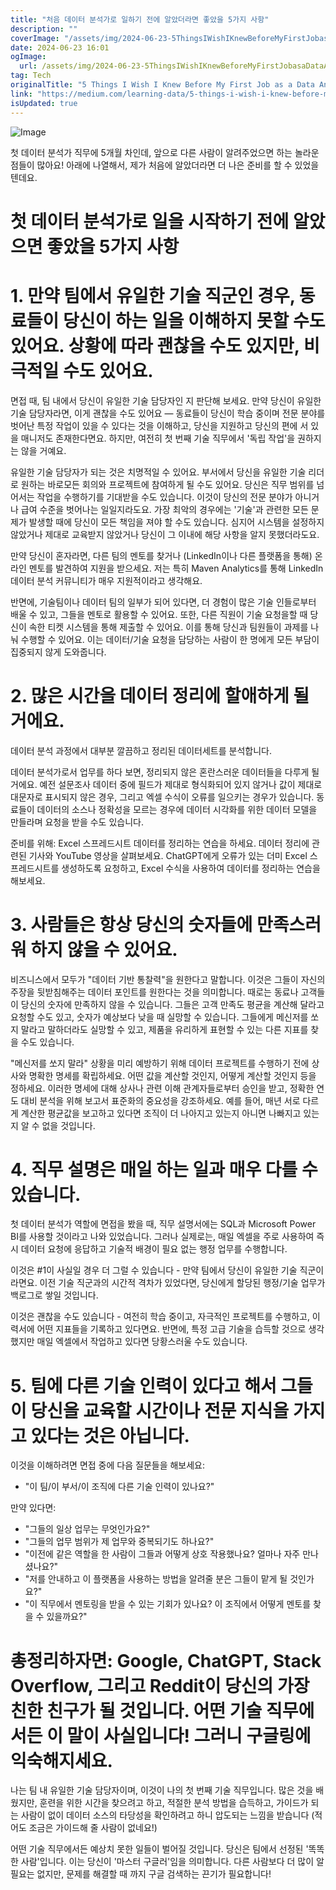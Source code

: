 ```yaml
---
title: "처음 데이터 분석가로 일하기 전에 알았더라면 좋았을 5가지 사항"
description: ""
coverImage: "/assets/img/2024-06-23-5ThingsIWishIKnewBeforeMyFirstJobasaDataAnalyst_0.png"
date: 2024-06-23 16:01
ogImage:
  url: /assets/img/2024-06-23-5ThingsIWishIKnewBeforeMyFirstJobasaDataAnalyst_0.png
tag: Tech
originalTitle: "5 Things I Wish I Knew Before My First Job as a Data Analyst"
link: "https://medium.com/learning-data/5-things-i-wish-i-knew-before-my-first-job-as-a-data-analyst-3bdef1f2c6f"
isUpdated: true
---
```


![Image](/assets/img/2024-06-23-5ThingsIWishIKnewBeforeMyFirstJobasaDataAnalyst_0.png)

첫 데이터 분석가 직무에 5개월 차인데, 앞으로 다른 사람이 알려주었으면 하는 놀라운 점들이 많아요! 아래에 나열해서, 제가 처음에 알았더라면 더 나은 준비를 할 수 있었을 텐데요.

# 첫 데이터 분석가로 일을 시작하기 전에 알았으면 좋았을 5가지 사항

# 1. 만약 팀에서 유일한 기술 직군인 경우, 동료들이 당신이 하는 일을 이해하지 못할 수도 있어요. 상황에 따라 괜찮을 수도 있지만, 비극적일 수도 있어요.

<!-- cozy-coder - 수평 -->

<ins class="adsbygoogle"
     style="display:block"
     data-ad-client="ca-pub-4877378276818686"
     data-ad-slot="1107185301"
     data-ad-format="auto"
     data-full-width-responsive="true"></ins>

<script>
     (adsbygoogle = window.adsbygoogle || []).push({});
</script>

면접 때, 팀 내에서 당신이 유일한 기술 담당자인 지 판단해 보세요. 만약 당신이 유일한 기술 담당자라면, 이게 괜찮을 수도 있어요 — 동료들이 당신이 학습 중이며 전문 분야를 벗어난 특정 작업이 있을 수 있다는 것을 이해하고, 당신을 지원하고 당신의 편에 서 있을 매니저도 존재한다면요. 하지만, 여전히 첫 번째 기술 직무에서 '독립 작업'을 권하지는 않을 거예요.

유일한 기술 담당자가 되는 것은 치명적일 수 있어요. 부서에서 당신을 유일한 기술 리더로 원하는 바로모든 회의와 프로젝트에 참여하게 될 수도 있어요. 당신은 직무 범위를 넘어서는 작업을 수행하기를 기대받을 수도 있습니다. 이것이 당신의 전문 분야가 아니거나 급여 수준을 벗어나는 일일지라도요. 가장 최악의 경우에는 '기술'과 관련한 모든 문제가 발생할 때에 당신이 모든 책임을 져야 할 수도 있습니다. 심지어 시스템을 설정하지 않았거나 제대로 교육받지 않았거나 당신이 그 이내에 해당 사항을 알지 못했더라도요.

만약 당신이 혼자라면, 다른 팀의 멘토를 찾거나 (LinkedIn이나 다른 플랫폼을 통해) 온라인 멘토를 발견하여 지원을 받으세요. 저는 특히 Maven Analytics를 통해 LinkedIn 데이터 분석 커뮤니티가 매우 지원적이라고 생각해요.

반면에, 기술팀이나 데이터 팀의 일부가 되어 있다면, 더 경험이 많은 기술 인들로부터 배울 수 있고, 그들을 멘토로 활용할 수 있어요. 또한, 다른 직원이 기술 요청을할 때 당신이 속한 티켓 시스템을 통해 제출할 수 있어요. 이를 통해 당신과 팀원들이 과제를 나눠 수행할 수 있어요. 이는 데이터/기술 요청을 담당하는 사람이 한 명에게 모든 부담이 집중되지 않게 도와줍니다.

<!-- cozy-coder - 수평 -->

<ins class="adsbygoogle"
     style="display:block"
     data-ad-client="ca-pub-4877378276818686"
     data-ad-slot="1107185301"
     data-ad-format="auto"
     data-full-width-responsive="true"></ins>

<script>
     (adsbygoogle = window.adsbygoogle || []).push({});
</script>

# 2. 많은 시간을 데이터 정리에 할애하게 될 거에요.

데이터 분석 과정에서 대부분 깔끔하고 정리된 데이터세트를 분석합니다.

데이터 분석가로서 업무를 하다 보면, 정리되지 않은 혼란스러운 데이터들을 다루게 될 거에요. 예전 설문조사 데이터 중에 필드가 제대로 형식화되어 있지 않거나 값이 제대로 대문자로 표시되지 않은 경우, 그리고 엑셀 수식이 오류를 일으키는 경우가 있습니다. 동료들이 데이터의 소스나 정확성을 모르는 경우에 데이터 시각화를 위한 데이터 모델을 만들라며 요청을 받을 수도 있습니다.

준비를 위해: Excel 스프레드시트 데이터를 정리하는 연습을 하세요. 데이터 정리에 관련된 기사와 YouTube 영상을 살펴보세요. ChatGPT에게 오류가 있는 더미 Excel 스프레드시트를 생성하도록 요청하고, Excel 수식을 사용하여 데이터를 정리하는 연습을 해보세요.

<!-- cozy-coder - 수평 -->

<ins class="adsbygoogle"
     style="display:block"
     data-ad-client="ca-pub-4877378276818686"
     data-ad-slot="1107185301"
     data-ad-format="auto"
     data-full-width-responsive="true"></ins>

<script>
     (adsbygoogle = window.adsbygoogle || []).push({});
</script>

# 3. 사람들은 항상 당신의 숫자들에 만족스러워 하지 않을 수 있어요.

비즈니스에서 모두가 "데이터 기반 통찰력"을 원한다고 말합니다. 이것은 그들이 자신의 주장을 뒷받침해주는 데이터 포인트를 원한다는 것을 의미합니다. 때로는 동료나 고객들이 당신의 숫자에 만족하지 않을 수 있습니다. 그들은 고객 만족도 평균을 계산해 달라고 요청할 수도 있고, 숫자가 예상보다 낮을 때 실망할 수 있습니다. 그들에게 메신저를 쏘지 말라고 말하더라도 실망할 수 있고, 제품을 유리하게 표현할 수 있는 다른 지표를 찾을 수도 있습니다.

"메신저를 쏘지 말라" 상황을 미리 예방하기 위해 데이터 프로젝트를 수행하기 전에 상사와 명확한 명세를 확립하세요. 어떤 값을 계산할 것인지, 어떻게 계산할 것인지 등을 정하세요. 이러한 명세에 대해 상사나 관련 이해 관계자들로부터 승인을 받고, 정확한 연도 대비 분석을 위해 보고서 표준화의 중요성을 강조하세요. 예를 들어, 매년 서로 다르게 계산한 평균값을 보고하고 있다면 조직이 더 나아지고 있는지 아니면 나빠지고 있는지 알 수 없을 것입니다.

<!-- cozy-coder - 수평 -->

<ins class="adsbygoogle"
     style="display:block"
     data-ad-client="ca-pub-4877378276818686"
     data-ad-slot="1107185301"
     data-ad-format="auto"
     data-full-width-responsive="true"></ins>

<script>
     (adsbygoogle = window.adsbygoogle || []).push({});
</script>

# 4. 직무 설명은 매일 하는 일과 매우 다를 수 있습니다.

첫 데이터 분석가 역할에 면접을 봤을 때, 직무 설명서에는 SQL과 Microsoft Power BI를 사용할 것이라고 나와 있었습니다. 그러나 실제로는, 매일 엑셀을 주로 사용하여 즉시 데이터 요청에 응답하고 기술적 배경이 필요 없는 행정 업무를 수행합니다.

이것은 #1이 사실일 경우 더 그럴 수 있습니다 - 만약 팀에서 당신이 유일한 기술 직군이라면요. 이전 기술 직군과의 시간적 격차가 있었다면, 당신에게 할당된 행정/기술 업무가 백로그로 쌓일 것입니다.

이것은 괜찮을 수도 있습니다 - 여전히 학습 중이고, 자극적인 프로젝트를 수행하고, 이력서에 어떤 지표들을 기록하고 있다면요. 반면에, 특정 고급 기술을 습득할 것으로 생각했지만 매일 엑셀에서 작업하고 있다면 당황스러울 수도 있습니다.

<!-- cozy-coder - 수평 -->

<ins class="adsbygoogle"
     style="display:block"
     data-ad-client="ca-pub-4877378276818686"
     data-ad-slot="1107185301"
     data-ad-format="auto"
     data-full-width-responsive="true"></ins>

<script>
     (adsbygoogle = window.adsbygoogle || []).push({});
</script>

# 5. 팀에 다른 기술 인력이 있다고 해서 그들이 당신을 교육할 시간이나 전문 지식을 가지고 있다는 것은 아닙니다.

이것을 이해하려면 면접 중에 다음 질문들을 해보세요:

- "이 팀/이 부서/이 조직에 다른 기술 인력이 있나요?"

만약 있다면:

<!-- cozy-coder - 수평 -->

<ins class="adsbygoogle"
     style="display:block"
     data-ad-client="ca-pub-4877378276818686"
     data-ad-slot="1107185301"
     data-ad-format="auto"
     data-full-width-responsive="true"></ins>

<script>
     (adsbygoogle = window.adsbygoogle || []).push({});
</script>

- "그들의 일상 업무는 무엇인가요?"
- "그들의 업무 범위가 제 업무와 중복되기도 하나요?"
- "이전에 같은 역할을 한 사람이 그들과 어떻게 상호 작용했나요? 얼마나 자주 만나셨나요?"
- "저를 안내하고 이 플랫폼을 사용하는 방법을 알려줄 분은 그들이 맡게 될 것인가요?"
- "이 직무에서 멘토링을 받을 수 있는 기회가 있나요? 이 조직에서 어떻게 멘토를 찾을 수 있을까요?"

# 총정리하자면: Google, ChatGPT, Stack Overflow, 그리고 Reddit이 당신의 가장 친한 친구가 될 것입니다. 어떤 기술 직무에서든 이 말이 사실입니다! 그러니 구글링에 익숙해지세요.

나는 팀 내 유일한 기술 담당자이며, 이것이 나의 첫 번째 기술 직무입니다. 많은 것을 배웠지만, 훈련을 위한 시간을 찾으려고 하고, 적절한 분석 방법을 습득하고, 가이드가 되는 사람이 없이 데이터 소스의 타당성을 확인하려고 하니 압도되는 느낌을 받습니다 (적어도 조금은 가이드해 줄 사람이 없네요!)

어떤 기술 직무에서든 예상치 못한 일들이 벌어질 것입니다. 당신은 팀에서 선정된 '똑똑한 사람'입니다. 이는 당신이 '마스터 구글러'임을 의미합니다. 다른 사람보다 더 많이 알 필요는 없지만, 문제를 해결할 때 까지 구글 검색하는 끈기가 필요합니다!
